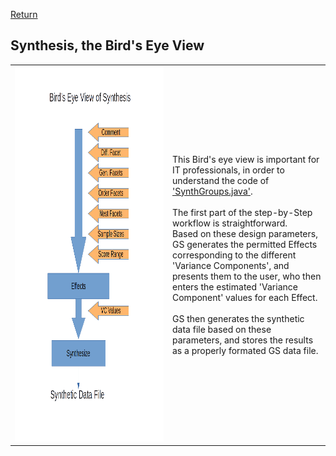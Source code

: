 [Return](professionals.md)
## Synthesis, the Bird's Eye View ##
<TABLE>
	<TR>
		<TD width = "50%">
			<img src = "img/SynBird.png" style="width:350px;height:600px;">
		</TD>
		<TD width = "50%">
			This Bird's eye view is important for IT professionals, in order to
			understand the code of <a href="https://github.com/G-String-Legacy/G_String/blob/main/workbench/GS_L/src/steps/SynthGroups.java">'SynthGroups.java'</a>.<BR/><BR/>
			The first part of the step-by-Step workflow is straightforward.<BR/>
			Based on these design parameters, GS generates the permitted Effects corresponding to the different 'Variance
			Components', and presents them to the user, who then enters the estimated 'Variance Component' values for each 				Effect.<BR/><BR/>
			GS then generates the synthetic data file based on these parameters, 
			and stores the results as a properly formated GS data file.
</TABLE>
